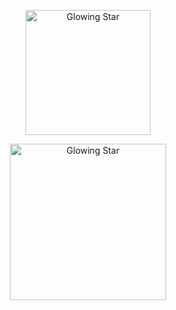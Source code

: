 <p align="center">
  <img src="https://media0.giphy.com/media/v1.Y2lkPTc5MGI3NjExMzdyczZhbHR1emZhOWJlMnNqa283MHpsMHRzb2phYW5haHBxa2hmcCZlcD12MV9pbnRlcm5hbF9naWZfYnlfaWQmY3Q9Zw/wkW0maGDN1eSc/giphy.gif" alt="Glowing Star" width="200">
</p>

<p align="center">
  <img src="https://media4.giphy.com/media/v1.Y2lkPTc5MGI3NjExdDF4ZTF1dmJrOWsyNGkwZmp3c2h5emsxZzd4cDZxbGcwNnhrbTBvcCZlcD12MV9pbnRlcm5hbF9naWZfYnlfaWQmY3Q9Zw/YmZOBDYBcmWK4/giphy.gif" alt="Glowing Star" width="250">
</p>
